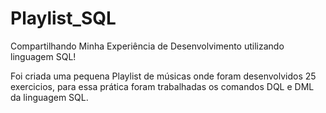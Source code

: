 # Playlist_SQL
 Compartilhando Minha Experiência de Desenvolvimento utilizando linguagem SQL!

Foi criada uma pequena Playlist de músicas onde foram desenvolvidos 25 exercicios, para essa prática foram trabalhadas os comandos DQL e DML da linguagem SQL.
